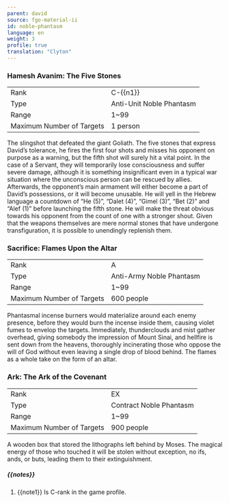 ```yaml
---
parent: david
source: fgo-material-ii
id: noble-phantasm
language: en
weight: 3
profile: true
translation: "Clyton"
---
```


### Hamesh Avanim: The Five Stones

<table>
  <tr><td>Rank</td><td>C-{{n1}}</td></tr>
  <tr><td>Type</td><td>Anti-Unit Noble Phantasm</td></tr>
  <tr><td>Range</td><td>1~99</td></tr>
  <tr><td>Maximum Number of Targets</td><td>1 person</td></tr>
</table>

The slingshot that defeated the giant Goliath. The five stones that express David’s tolerance, he fires the first four shots and misses his opponent on purpose as a warning, but the fifth shot will surely hit a vital point. In the case of a Servant, they will temporarily lose consciousness and suffer severe damage, although it is something insignificant even in a typical war situation where the unconscious person can be rescued by allies. Afterwards, the opponent’s main armament will either become a part of David’s possessions, or it will become unusable. He will yell in the Hebrew language a countdown of “He (5)”, “Dalet (4)”, “Gimel (3)”, “Bet (2)” and “Alef (1)” before launching the fifth stone. He will make the threat obvious towards his opponent from the count of one with a stronger shout. Given that the weapons themselves are mere normal stones that have undergone transfiguration, it is possible to unendingly replenish them.

### Sacrifice: Flames Upon the Altar

<table>
  <tr><td>Rank</td><td>A</td></tr>
  <tr><td>Type</td><td>Anti-Army Noble Phantasm</td></tr>
  <tr><td>Range</td><td>1~99</td></tr>
  <tr><td>Maximum Number of Targets</td><td>600 people</td></tr>
</table>

Phantasmal incense burners would materialize around each enemy presence, before they would burn the incense inside them, causing violet fumes to envelop the targets. Immediately, thunderclouds and mist gather overhead, giving somebody the impression of Mount Sinai, and hellfire is sent down from the heavens, thoroughly incinerating those who oppose the will of God without even leaving a single drop of blood behind. The flames as a whole take on the form of an altar.

### Ark: The Ark of the Covenant

<table>
  <tr><td>Rank</td><td>EX</td></tr>
  <tr><td>Type</td><td>Contract Noble Phantasm</td></tr>
  <tr><td>Range</td><td>1~99</td></tr>
  <tr><td>Maximum Number of Targets</td><td>900 people</td></tr>
</table>

A wooden box that stored the lithographs left behind by Moses. The magical energy of those who touched it will be stolen without exception, no ifs, ands, or buts, leading them to their extinguishment.

##### {{notes}}

1. {{note1}} Is C-rank in the game profile.
